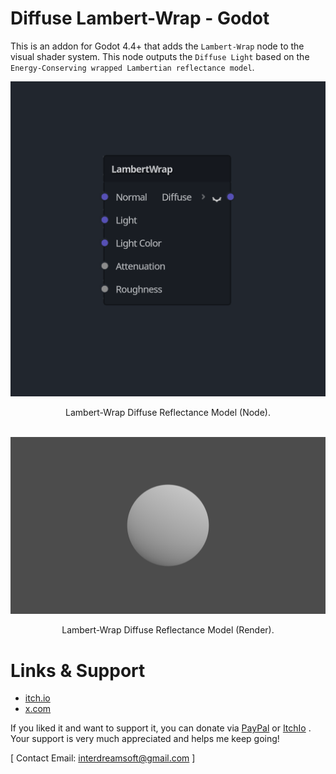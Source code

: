 # Diffuse Lambert-Wrap - Godot
This is an addon for Godot 4.4+ that adds the `Lambert-Wrap` node to the visual shader system. This node outputs the `Diffuse Light` based on the `Energy-Conserving wrapped Lambertian reflectance model`.

<div align="center">
  
![LambertNode](https://raw.githubusercontent.com/ElSuicio/Diffuse-Lambert-Wrap-Godot/refs/heads/main/LambertWrapNode.png)

</div>

<div align="center"> Lambert-Wrap Diffuse Reflectance Model (Node). </div>

<br>

<div align="center">

![LambertRender](https://raw.githubusercontent.com/ElSuicio/Diffuse-Lambert-Wrap-Godot/refs/heads/main/render/1152x648/LambertWrap.png)

</div>

<div align="center"> Lambert-Wrap Diffuse Reflectance Model (Render). </div>

# Links & Support
- [itch.io](https://interdreamsoft.itch.io/)
- [x.com](https://x.com/ElSuicio)

If you liked it and want to support it, you can donate via [PayPal](https://www.paypal.com/donate/?hosted_button_id=NRD94T2N7XZ6J) or [ItchIo](https://interdreamsoft.itch.io/lambert-light-model) . Your support is very much appreciated and helps me keep going!


[ Contact Email: interdreamsoft@gmail.com ]
